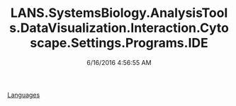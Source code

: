 ﻿---
title: LANS.SystemsBiology.AnalysisTools.DataVisualization.Interaction.Cytoscape.Settings.Programs.IDE
date: 6/16/2016 4:56:55 AM
---

[Languages](T-LANS.SystemsBiology.AnalysisTools.DataVisualization.Interaction.Cytoscape.Settings.Programs.IDE.Languages.html)
